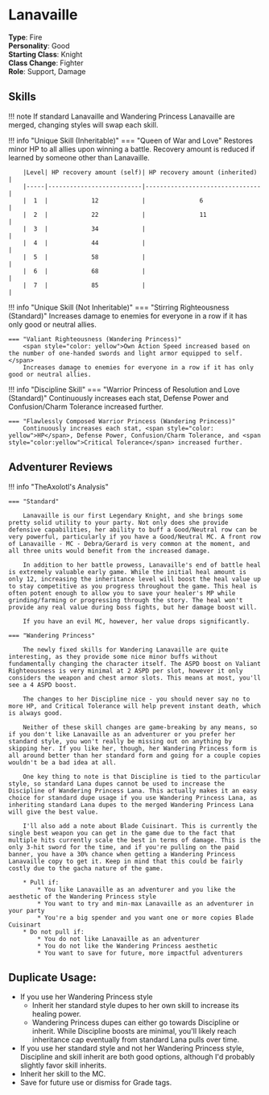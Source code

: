 # Lanavaille

**Type**: Fire  
**Personality**: Good  
**Starting Class**: Knight  
**Class Change**: Fighter  
**Role**: Support, Damage

## Skills

!!! note
    If standard Lanavaille and Wandering Princess Lanavaille are merged, changing styles will swap each skill.

!!! info "Unique Skill (Inheritable)"
    === "Queen of War and Love"
        Restores minor HP to all allies upon winning a battle. Recovery amount is reduced if learned by someone other than Lanavaille.

        |Level| HP recovery amount (self)| HP recovery amount (inherited) |
        |-----|--------------------------|--------------------------------|
        |  1  |            12            |               6                |
        |  2  |            22            |               11               |
        |  3  |            34            |                                |
        |  4  |            44            |                                |
        |  5  |            58            |                                |
        |  6  |            68            |                                |
        |  7  |            85            |                                |
        
!!! info "Unique Skill (Not Inheritable)"
    === "Stirring Righteousness (Standard)"
        Increases damage to enemies for everyone in a row if it has only good or neutral allies.

    === "Valiant Righteousness (Wandering Princess)"
        <span style="color: yellow">Own Action Speed increased based on the number of one-handed swords and light armor equipped to self.</span>
        Increases damage to enemies for everyone in a row if it has only good or neutral allies.

!!! info "Discipline Skill"
    === "Warrior Princess of Resolution and Love (Standard)"
        Continuously increases each stat, Defense Power and Confusion/Charm Tolerance increased further.

    === "Flawlessly Composed Warrior Princess (Wandering Princess)"
        Continuously increases each stat, <span style="color: yellow">HP</span>, Defense Power, Confusion/Charm Tolerance, and <span style="color:yellow">Critical Tolerance</span> increased further.

## Adventurer Reviews

!!! info "TheAxolotl's Analysis"

    === "Standard"

        Lanavaille is our first Legendary Knight, and she brings some pretty solid utility to your party. Not only does she provide defensive capabilities, her ability to buff a Good/Neutral row can be very powerful, particularly if you have a Good/Neutral MC. A front row of Lanavaille - MC - Debra/Gerard is very common at the moment, and all three units would benefit from the increased damage.

        In addition to her battle prowess, Lanavaille's end of battle heal is extremely valuable early game. While the initial heal amount is only 12, increasing the inheritance level will boost the heal value up to stay competitive as you progress throughout the game. This heal is often potent enough to allow you to save your healer's MP while grinding/farming or progressing through the story. The heal won't provide any real value during boss fights, but her damage boost will.

        If you have an evil MC, however, her value drops significantly.

    === "Wandering Princess"

        The newly fixed skills for Wandering Lanavaille are quite interesting, as they provide some nice minor buffs without fundamentally changing the character itself. The ASPD boost on Valiant Righteousness is very minimal at 2 ASPD per slot, however it only considers the weapon and chest armor slots. This means at most, you'll see a 4 ASPD boost.

        The changes to her Discipline nice - you should never say no to more HP, and Critical Tolerance will help prevent instant death, which is always good.

        Neither of these skill changes are game-breaking by any means, so if you don't like Lanavaille as an adventurer or you prefer her standard style, you won't really be missing out on anything by skipping her. If you like her, though, her Wandering Princess form is all around better than her standard form and going for a couple copies wouldn't be a bad idea at all.

        One key thing to note is that Discipline is tied to the particular style, so standard Lana dupes cannot be used to increase the Discipline of Wandering Princess Lana. This actually makes it an easy choice for standard dupe usage if you use Wandering Princess Lana, as inheriting standard Lana dupes to the merged Wandering Princess Lana will give the best value.

        I'll also add a note about Blade Cuisinart. This is currently the single best weapon you can get in the game due to the fact that multiple hits currently scale the best in terms of damage. This is the only 3-hit sword for the time, and if you're pulling on the paid banner, you have a 30% chance when getting a Wandering Princess Lanavaille copy to get it. Keep in mind that this could be fairly costly due to the gacha nature of the game.

        * Pull if:
            * You like Lanavaille as an adventurer and you like the aesthetic of the Wandering Princess style
            * You want to try and min-max Lanavaille as an adventurer in your party
            * You're a big spender and you want one or more copies Blade Cuisinart
        * Do not pull if:
            * You do not like Lanavaille as an adventurer
            * You do not like the Wandering Princess aesthetic
            * You want to save for future, more impactful adventurers

## Duplicate Usage:

* If you use her Wandering Princess style
    * Inherit her standard style dupes to her own skill to increase its healing power.
    * Wandering Princess dupes can either go towards Discipline or inherit. While Discipline boosts are minimal, you'll likely reach inheritance cap eventually from standard Lana pulls over time.
* If you use her standard style and not her Wandering Princess style, Discipline and skill inherit are both good options, although I'd probably slightly favor skill inherits.
* Inherit her skill to the MC.
* Save for future use or dismiss for Grade tags.